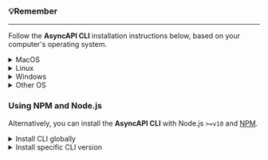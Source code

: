 ### 💡Remember
---

Follow the **AsyncAPI CLI** installation instructions below, based on your computer's operating system.

<details>
<summary>MacOS</summary>

* **Using `brew`**: You can install in MacOS via brew: `brew install asyncapi`.

* **Using `pkg`**: Each release of CLI produces a MacOS dedicated `pkg` file that enables you to install this CLI as MacOS application.

    ```shell
    # Download the latest release.
    curl -OL [https://github.com/asyncapi/cli/releases/latest/download/asyncapi.pkg](https://github.com/asyncapi/cli/releases/latest/download/asyncapi.pkg)
    
    # To download a specific release, your link should look similar to:
    # curl -OL [https://github.com/asyncapi/cli/releases/download/v0.13.0/asyncapi.pkg](https://github.com/asyncapi/cli/releases/download/v0.13.0/asyncapi.pkg)
    # All releases are listed in [https://github.com/asyncapi/cli/releases](https://github.com/asyncapi/cli/releases)

    # Install AsyncAPI CLI
    sudo installer -pkg asyncapi.pkg -target /
    ```
</details>

<details>
<summary>Linux</summary>

You can install in Linux via `dpkg`, a debian package manager:

```shell
curl -OL [https://github.com/asyncapi/cli/releases/latest/download/asyncapi.deb](https://github.com/asyncapi/cli/releases/latest/download/asyncapi.deb)
sudo dpkg -i asyncapi.deb
```

</details>

<details>
<summary>Windows</summary>

For Windows, install the appropriate installer and follow the default installation steps to complete the installation process.

* For 64-bit, download [asyncapi.x64.exe](https://github.com/asyncapi/cli/releases/latest/download/asyncapi.x64.exe).
* For 32-bit, download [asyncapi.x86.exe](https://github.com/asyncapi/cli/releases/latest/download/asyncapi.x86.exe).

</details>

<details>
<summary>Other OS</summary>

Read further [AsyncAPI CLI installation instructions for different operating systems](https://github.com/asyncapi/cli#installation).
</details>

### Using NPM and Node.js
Alternatively, you can install the **AsyncAPI CLI** with Node.js `>=v10` and [NPM](https://nodejs.org/en/download/package-manager/).

<details>
<summary>Install CLI globally</summary>

Install AsyncAPI CLI _globally_ with the following command:

```shell
npm install -g @asyncapi/cli
```
</details>

<details>
<summary>Install specific CLI version</summary>

To install a specific version of the AsyncAPI CLI, pass the `version` during installation:

```shell
npm install -g @asyncapi/cli@{version}
```

</details>

